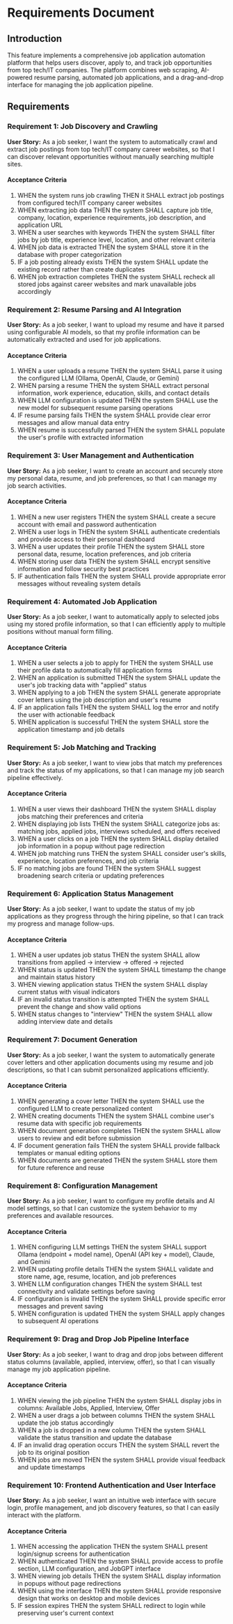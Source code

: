# Requirements Document

## Introduction

This feature implements a comprehensive job application automation platform that helps users discover, apply to, and track job opportunities from top tech/IT companies. The platform combines web scraping, AI-powered resume parsing, automated job applications, and a drag-and-drop interface for managing the job application pipeline.

## Requirements

### Requirement 1: Job Discovery and Crawling

**User Story:** As a job seeker, I want the system to automatically crawl and extract job postings from top tech/IT company career websites, so that I can discover relevant opportunities without manually searching multiple sites.

#### Acceptance Criteria

1. WHEN the system runs job crawling THEN it SHALL extract job postings from configured tech/IT company career websites
2. WHEN extracting job data THEN the system SHALL capture job title, company, location, experience requirements, job description, and application URL
3. WHEN a user searches with keywords THEN the system SHALL filter jobs by job title, experience level, location, and other relevant criteria
4. WHEN job data is extracted THEN the system SHALL store it in the database with proper categorization
5. IF a job posting already exists THEN the system SHALL update the existing record rather than create duplicates
6. WHEN job extraction completes THEN the system SHALL recheck all stored jobs against career websites and mark unavailable jobs accordingly

### Requirement 2: Resume Parsing and AI Integration

**User Story:** As a job seeker, I want to upload my resume and have it parsed using configurable AI models, so that my profile information can be automatically extracted and used for job applications.

#### Acceptance Criteria

1. WHEN a user uploads a resume THEN the system SHALL parse it using the configured LLM (Ollama, OpenAI, Claude, or Gemini)
2. WHEN parsing a resume THEN the system SHALL extract personal information, work experience, education, skills, and contact details
3. WHEN LLM configuration is updated THEN the system SHALL use the new model for subsequent resume parsing operations
4. IF resume parsing fails THEN the system SHALL provide clear error messages and allow manual data entry
5. WHEN resume is successfully parsed THEN the system SHALL populate the user's profile with extracted information

### Requirement 3: User Management and Authentication

**User Story:** As a job seeker, I want to create an account and securely store my personal data, resume, and job preferences, so that I can manage my job search activities.

#### Acceptance Criteria

1. WHEN a new user registers THEN the system SHALL create a secure account with email and password authentication
2. WHEN a user logs in THEN the system SHALL authenticate credentials and provide access to their personal dashboard
3. WHEN a user updates their profile THEN the system SHALL store personal data, resume, location preferences, and job criteria
4. WHEN storing user data THEN the system SHALL encrypt sensitive information and follow security best practices
5. IF authentication fails THEN the system SHALL provide appropriate error messages without revealing system details

### Requirement 4: Automated Job Application

**User Story:** As a job seeker, I want to automatically apply to selected jobs using my stored profile information, so that I can efficiently apply to multiple positions without manual form filling.

#### Acceptance Criteria

1. WHEN a user selects a job to apply for THEN the system SHALL use their profile data to automatically fill application forms
2. WHEN an application is submitted THEN the system SHALL update the user's job tracking data with "applied" status
3. WHEN applying to a job THEN the system SHALL generate appropriate cover letters using the job description and user's resume
4. IF an application fails THEN the system SHALL log the error and notify the user with actionable feedback
5. WHEN application is successful THEN the system SHALL store the application timestamp and job details

### Requirement 5: Job Matching and Tracking

**User Story:** As a job seeker, I want to view jobs that match my preferences and track the status of my applications, so that I can manage my job search pipeline effectively.

#### Acceptance Criteria

1. WHEN a user views their dashboard THEN the system SHALL display jobs matching their preferences and criteria
2. WHEN displaying job lists THEN the system SHALL categorize jobs as: matching jobs, applied jobs, interviews scheduled, and offers received
3. WHEN a user clicks on a job THEN the system SHALL display detailed job information in a popup without page redirection
4. WHEN job matching runs THEN the system SHALL consider user's skills, experience, location preferences, and job criteria
5. IF no matching jobs are found THEN the system SHALL suggest broadening search criteria or updating preferences

### Requirement 6: Application Status Management

**User Story:** As a job seeker, I want to update the status of my job applications as they progress through the hiring pipeline, so that I can track my progress and manage follow-ups.

#### Acceptance Criteria

1. WHEN a user updates job status THEN the system SHALL allow transitions from applied → interview → offered → rejected
2. WHEN status is updated THEN the system SHALL timestamp the change and maintain status history
3. WHEN viewing application status THEN the system SHALL display current status with visual indicators
4. IF an invalid status transition is attempted THEN the system SHALL prevent the change and show valid options
5. WHEN status changes to "interview" THEN the system SHALL allow adding interview date and details

### Requirement 7: Document Generation

**User Story:** As a job seeker, I want the system to automatically generate cover letters and other application documents using my resume and job descriptions, so that I can submit personalized applications efficiently.

#### Acceptance Criteria

1. WHEN generating a cover letter THEN the system SHALL use the configured LLM to create personalized content
2. WHEN creating documents THEN the system SHALL combine user's resume data with specific job requirements
3. WHEN document generation completes THEN the system SHALL allow users to review and edit before submission
4. IF document generation fails THEN the system SHALL provide fallback templates or manual editing options
5. WHEN documents are generated THEN the system SHALL store them for future reference and reuse

### Requirement 8: Configuration Management

**User Story:** As a job seeker, I want to configure my profile details and AI model settings, so that I can customize the system behavior to my preferences and available resources.

#### Acceptance Criteria

1. WHEN configuring LLM settings THEN the system SHALL support Ollama (endpoint + model name), OpenAI (API key + model), Claude, and Gemini
2. WHEN updating profile details THEN the system SHALL validate and store name, age, resume, location, and job preferences
3. WHEN LLM configuration changes THEN the system SHALL test connectivity and validate settings before saving
4. IF configuration is invalid THEN the system SHALL provide specific error messages and prevent saving
5. WHEN configuration is updated THEN the system SHALL apply changes to subsequent AI operations

### Requirement 9: Drag and Drop Job Pipeline Interface

**User Story:** As a job seeker, I want to drag and drop jobs between different status columns (available, applied, interview, offer), so that I can visually manage my job application pipeline.

#### Acceptance Criteria

1. WHEN viewing the job pipeline THEN the system SHALL display jobs in columns: Available Jobs, Applied, Interview, Offer
2. WHEN a user drags a job between columns THEN the system SHALL update the job status accordingly
3. WHEN a job is dropped in a new column THEN the system SHALL validate the status transition and update the database
4. IF an invalid drag operation occurs THEN the system SHALL revert the job to its original position
5. WHEN jobs are moved THEN the system SHALL provide visual feedback and update timestamps

### Requirement 10: Frontend Authentication and User Interface

**User Story:** As a job seeker, I want an intuitive web interface with secure login, profile management, and job discovery features, so that I can easily interact with the platform.

#### Acceptance Criteria

1. WHEN accessing the application THEN the system SHALL present login/signup screens for authentication
2. WHEN authenticated THEN the system SHALL provide access to profile section, LLM configuration, and JobGPT interface
3. WHEN viewing job details THEN the system SHALL display information in popups without page redirections
4. WHEN using the interface THEN the system SHALL provide responsive design that works on desktop and mobile devices
5. IF session expires THEN the system SHALL redirect to login while preserving user's current context